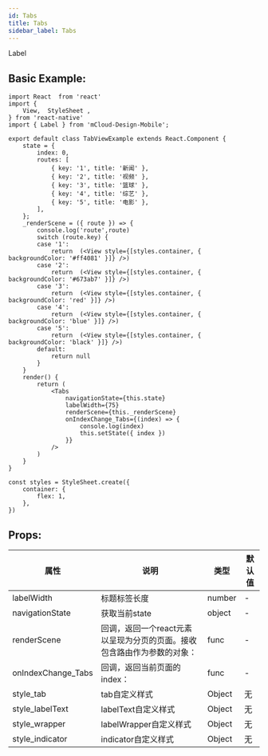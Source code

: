 ```yaml
---
id: Tabs
title: Tabs
sidebar_label: Tabs
---
```


Label

## Basic Example:

```
import React  from 'react'
import {
    View,  StyleSheet ,
} from 'react-native'
import { Label } from 'mCloud-Design-Mobile';

export default class TabViewExample extends React.Component {
    state = {
        index: 0,
        routes: [
            { key: '1', title: '新闻' },
            { key: '2', title: '视频' },
            { key: '3', title: '篮球' },
            { key: '4', title: '综艺' },
            { key: '5', title: '电影' },
        ],
    };
    _renderScene = ({ route }) => {
        console.log('route',route)
        switch (route.key) {
        case '1':
            return  (<View style={[styles.container, { backgroundColor: '#ff4081' }]} />)
        case '2':
            return  (<View style={[styles.container, { backgroundColor: '#673ab7' }]} />)
        case '3':
            return  (<View style={[styles.container, { backgroundColor: 'red' }]} />)
        case '4':
            return  (<View style={[styles.container, { backgroundColor: 'blue' }]} />)
        case '5':
            return  (<View style={[styles.container, { backgroundColor: 'black' }]} />)
        default:
            return null
        }
    }
    render() {
        return (
            <Tabs
                navigationState={this.state}
                labelWidth={75}
                renderScene={this._renderScene}
                onIndexChange_Tabs={(index) => {
                    console.log(index)
                    this.setState({ index })
                }}
            />
        )
    }
}

const styles = StyleSheet.create({
    container: {
        flex: 1,
    },
})

```
## Props:

属性 | 说明 | 类型 | 默认值
----|-----|------|------
| labelWidth    | 标题标签长度  |   number   |   -  |
| navigationState    | 获取当前state |   object   |   -  |
| renderScene    |回调，返回一个react元素以呈现为分页的页面。接收包含路由作为参数的对象： |   func  |   -  |
| onIndexChange_Tabs    |回调，返回当前页面的index： |   func  |   -  |
| style_tab    | tab自定义样式 |   Object  | 无 |
| style_labelText    | labelText自定义样式 |   Object  | 无 |
| style_wrapper    | labelWrapper自定义样式 |   Object  | 无 |
| style_indicator    | indicator自定义样式 |   Object  | 无 |
